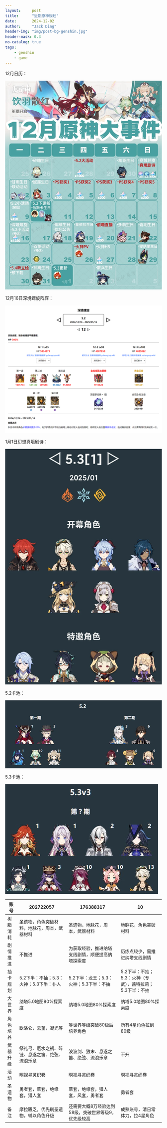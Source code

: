 ```yaml
---
layout:     post
title:      "近期原神规划"
date:       2024-12-02
author:     "Jack Ding"
header-img: "img/post-bg-genshin.jpg"
header-mask: 0.3
no-catalog: true
tags:
    - genshin
    - game
---
```


12月日历：

![原神12月日历](/img/in-post/post-genshin-calender-202412.jpg)

12月16日深境螺旋阵容：

![原神12月16日老深渊阵容](/img/in-post/post-genshin-20241216.jpg)

1月1日幻想真境剧诗：

![原神1月1日新深渊阵容](/img/in-post/post-genshin-20250101.jpg)

5.2卡池：

![原神5.2卡池](/img/in-post/post-genshin-5-2.jpg)

5.3卡池：

![原神5.3卡池](/img/in-post/post-genshin-5-3.jpg)

| 账号     | 202722057                                        | 176388317                                            | 10                                                |
| -------- | ------------------------------------------------ | ---------------------------------------------------- | ------------------------------------------------- |
| 树脂消耗 | 圣遗物，角色突破材料，地脉花，周本，武器材料     | 圣遗物，地脉花，周本，武器材料                       | 地脉花，角色突破材料                              |
| 剧情推进 | 不推进                                           | 为获取经验，推进纳塔支线剧情，顺便提高纳塔探索度     | 历练点较少，需推进纳塔支线剧情                    |
| 抽卡规划 | 5.2下半：不抽；5.3：火神；5.3下半：仆人          | 5.2下半：龙王；5.3：火神；5.3下半：不抽              | 5.2下半：不抽；5.3：火神（专武），茜特拉莉；5.3下半：不抽 |
| 大世界   | 纳塔5.0地图80%探索度                             | 纳塔5.0地图80%探索度                                 | 纳塔5.0地图80%探索度                              |
| 角色培养 | 欧洛仑，云堇，凝光等                             | 等世界等级突破80级后培养角色                         | 所有4星角色拉到80级                               |
| 武器升级 | 祭礼弓、厄水之祸、碎链、息遂之笛、绝弦、流浪乐章 | 波波剑、狼末、息遂之笛、绝弦、流浪乐章               | 不升                                              |
| 活动     | 暝视寻灵织卷                                     | 暝视寻灵织卷                                         | 暝视寻灵织卷                                      |
| 圣遗物   | 勇者套，草套，绝缘套，猎人套                     | 草套，绝缘套，猎人套，风套，勇者套                   | 勇者套                                            |
| 备注     | 摩拉匮乏，优先刷圣遗物，辅以角色升级             | 还需要大概8万经验达到58级，突破世界等级9，优先级较高 | 成熟账号，清日常体力，拉4星角色                   |

